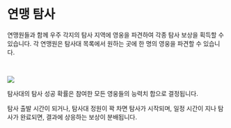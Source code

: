 # 연맹 탐사

 연맹원들과 함께 우주 각지의 탐사 지역에 영웅을 파견하여 각종 탐사 보상을 획득할 수 있습니다. 각 연맹원은 탐사대 목록에서 원하는 곳에 한 명의 영웅을 파견할 수 있습니다.

<br>

![](http://astrokings.s3.amazonaws.com/html/img/help/603_001fedexploration.JPG)

탐사대의 탐사 성공 확률은 참여한 모든 영웅들의 능력치 합으로 결정됩니다.

탐사 출발 시간이 되거나, 탐사대 정원이 꽉 차면 탐사가 시작되며, 일정 시간이 지나 탐사가 완료되면, 결과에 상응하는 보상이 분배됩니다.